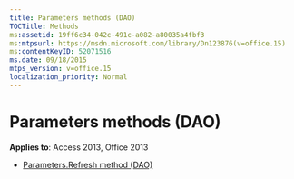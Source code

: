 ```yaml
---
title: Parameters methods (DAO)
TOCTitle: Methods
ms:assetid: 19ff6c34-042c-491c-a082-a80035a4fbf3
ms:mtpsurl: https://msdn.microsoft.com/library/Dn123876(v=office.15)
ms:contentKeyID: 52071516
ms.date: 09/18/2015
mtps_version: v=office.15
localization_priority: Normal
---
```


# Parameters methods (DAO)

**Applies to**: Access 2013, Office 2013

- [Parameters.Refresh method (DAO)](parameters-refresh-method-dao.md)

